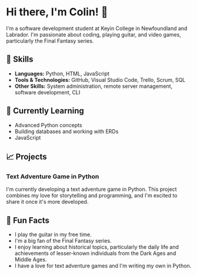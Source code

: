 # Hi there, I'm Colin! 👋

I'm a software development student at Keyin College in Newfoundland and Labrador. I'm passionate about coding, playing guitar, and video games, particularly the Final Fantasy series.

## 🚀 Skills

- **Languages:** Python, HTML, JavaScript
- **Tools & Technologies:** GitHub, Visual Studio Code, Trello, Scrum, SQL
- **Other Skills:** System administration, remote server management, software development, CLI

## 🌱 Currently Learning

- Advanced Python concepts
- Building databases and working with ERDs
- JavaScript

## 📈 Projects

### Text Adventure Game in Python
I'm currently developing a text adventure game in Python. This project combines my love for storytelling and programming, and I'm excited to share it once it's more developed.


## 🎸 Fun Facts

- I play the guitar in my free time.
- I'm a big fan of the Final Fantasy series.
- I enjoy learning about historical topics, particularly the daily life and achievements of lesser-known individuals from the Dark Ages and Middle Ages.
- I have a love for text adventure games and I'm writing my own in Python.

